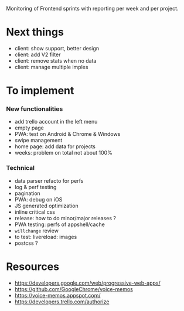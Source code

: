Monitoring of Frontend sprints with reporting per week and per project.

# Next things
- client: show support, better design
- client: add V2 filter
- client: remove stats when no data
- client: manage multiple imples

# To implement
### New functionalities
- add trello account in the left menu
- empty page
- PWA: test on Android & Chrome & Windows
- swipe management
- home page: add data for projects
- weeks: problem on total not about 100%

### Technical
- data parser refacto for perfs
- log & perf testing
- pagination
- PWA: debug on iOS
- JS generated optimization
- inline critical css
- release: how to do minor/major releases ?
- PWA testing: perfs of appshell/cache
- `willchange` review
- to test: livereload: images
- postcss ?


# Resources
- https://developers.google.com/web/progressive-web-apps/
- https://github.com/GoogleChrome/voice-memos
- https://voice-memos.appspot.com/
- https://developers.trello.com/authorize
